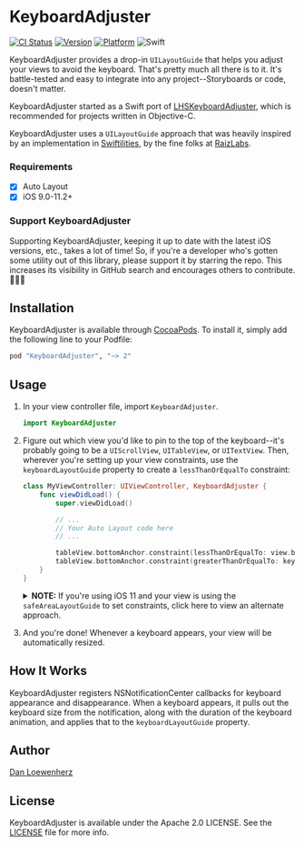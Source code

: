 # KeyboardAdjuster

[![CI Status](http://img.shields.io/travis/lionheart/KeyboardAdjuster.svg?style=flat)](https://travis-ci.org/lionheart/KeyboardAdjuster)
[![Version](https://img.shields.io/cocoapods/v/KeyboardAdjuster.svg?style=flat)](http://cocoapods.org/pods/KeyboardAdjuster)
[![Platform](https://img.shields.io/cocoapods/p/KeyboardAdjuster.svg?style=flat)](http://cocoapods.org/pods/KeyboardAdjuster)
![Swift](http://img.shields.io/badge/swift-4-blue.svg?style=flat)

KeyboardAdjuster provides a drop-in `UILayoutGuide` that helps you adjust your views to avoid the keyboard. That's pretty much all there is to it. It's battle-tested and easy to integrate into any project--Storyboards or code, doesn't matter.

KeyboardAdjuster started as a Swift port of [LHSKeyboardAdjuster](https://github.com/lionheart/LHSKeyboardAdjusting), which is recommended for projects written in Objective-C.

KeyboardAdjuster uses a `UILayoutGuide` approach that was heavily inspired by an implementation in [Swiftilities](https://github.com/Raizlabs/Swiftilities/tree/develop/Pod/Classes/Keyboard), by the fine folks at [RaizLabs](http://raizlabs.com).

### Requirements

* [x] Auto Layout
* [x] iOS 9.0-11.2+

### Support KeyboardAdjuster

Supporting KeyboardAdjuster, keeping it up to date with the latest iOS versions, etc., takes a lot of time! So, if you're a developer who's gotten some utility out of this library, please support it by starring the repo. This increases its visibility in GitHub search and encourages others to contribute. 🙏🏻🍻

## Installation

KeyboardAdjuster is available through [CocoaPods](http://cocoapods.org). To install it, simply add the following line to your Podfile:

```ruby
pod "KeyboardAdjuster", "~> 2"
```

## Usage

1. In your view controller file, import `KeyboardAdjuster`.

   ```swift
   import KeyboardAdjuster
   ```

2. Figure out which view you'd like to pin to the top of the keyboard--it's probably going to be a `UIScrollView`, `UITableView`, or `UITextView`. Then, wherever you're setting up your view constraints, use the `keyboardLayoutGuide` property to create a `lessThanOrEqualTo` constraint:

   ```swift
   class MyViewController: UIViewController, KeyboardAdjuster {
       func viewDidLoad() {
           super.viewDidLoad()

           // ...
           // Your Auto Layout code here
           // ...

           tableView.bottomAnchor.constraint(lessThanOrEqualTo: view.bottomAnchor).isActive = true
           tableView.bottomAnchor.constraint(greaterThanOrEqualTo: keyboardLayoutGuide.topAnchor).isActive = true
       }
   }
   ```

   <details>
     <summary><strong>NOTE:</strong> If you're using iOS 11 and your view is using the <code>safeAreaLayoutGuide</code> to set constraints, click here to view an alternate approach.</summary>

     ```swift
     func viewDidLoad() {
         super.viewDidLoad()

         if #available(iOS 11, *) {
             tableView.bottomAnchor.constraint(lessThanOrEqualTo: view.safeAreaLayoutGuide.bottomAnchor).isActive = true
         } else {
             tableView.bottomAnchor.constraint(lessThanOrEqualTo: view.bottomAnchor).isActive = true
         }

         tableView.bottomAnchor.constraint(greaterThanOrEqualTo: keyboardLayoutGuide.topAnchor).isActive = true
     }
     ```
   </details>

3. And you're done! Whenever a keyboard appears, your view will be automatically resized.

## How It Works

KeyboardAdjuster registers NSNotificationCenter callbacks for keyboard appearance and disappearance. When a keyboard appears, it pulls out the keyboard size from the notification, along with the duration of the keyboard animation, and applies that to the `keyboardLayoutGuide` property.

## Author

[Dan Loewenherz](https://github.com/dlo)


## License

KeyboardAdjuster is available under the Apache 2.0 LICENSE. See the [LICENSE](LICENSE) file for more info.
